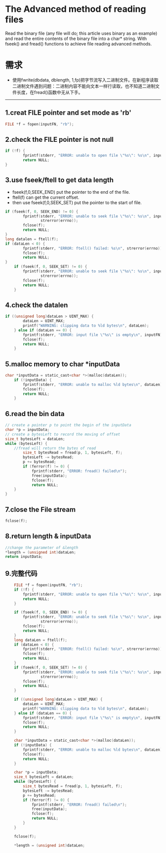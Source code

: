 # The Advanced method of reading files


Read the binary file (any file will do; this article uses binary as an example) and read the entire contents of the binary file into a char* string. With fseek() and fread() functions to achieve file reading advanced methods. 
<!--more-->

# 需求
* 使用fwrite(dbdata, dblength, 1,fp)把字节流写入二进制文件。在新程序读取二进制文件遇到问题：二进制内容不能向文本一样行读取，也不知道二进制文件长度，在fread()函数中无从下手。
---
## 1.creat FILE pointer and set mode as 'rb'
```c
FILE *f = fopen(inputFN, "rb");
```
## 2.check the FILE pointer is not null
```c
if (!f) {
        fprintf(stderr, "ERROR: unable to open file \"%s\": %s\n", inputFN,strerror(errno));
        return NULL;
}
```
## 3.use fseek/ftell to get data length
* fseek(f,0,SEEK_END) put the pointer to the end of the file.
* ftell(f) can get the current offset.
* then use fseek(f,0,SEEK_SET) put the pointer to the start of file.
```c
if (fseek(f, 0, SEEK_END) != 0) {
        fprintf(stderr, "ERROR: unable to seek file \"%s\": %s\n", inputFN,
                strerror(errno));
        fclose(f);
        return NULL;
}
long datalen = ftell(f);
if (dataLen < 0) {
        fprintf(stderr, "ERROR: ftell() failed: %s\n", strerror(errno));
        fclose(f);
        return NULL;
}
    if (fseek(f, 0, SEEK_SET) != 0) {
        fprintf(stderr, "ERROR: unable to seek file \"%s\": %s\n", inputFN,
                strerror(errno));
        fclose(f);
        return NULL;
    }
```
## 4.check the datalen
```c
if ((unsigned long)dataLen > UINT_MAX) {
        dataLen = UINT_MAX;
        printf("WARNING: clipping data to %ld bytes\n", dataLen);
    } else if (dataLen == 0) {
        fprintf(stderr, "ERROR: input file \"%s\" is empty\n", inputFN);
        fclose(f);
        return NULL;
    }
```
## 5.malloc memory to char *inputData
```c
char *inputData = static_cast<char *>(malloc(dataLen));
    if (!inputData) {
        fprintf(stderr, "ERROR: unable to malloc %ld bytes\n", dataLen);
        fclose(f);
        return NULL;
    }
```
## 6.read the bin data
```c
// create a pointer p to point the begin of the inputData
char *p = inputData;
// create a bytesLeft to record the moving of offset
size_t bytesLeft = dataLen;
while (bytesLeft) {
	//fread will return the bytes of read
        size_t bytesRead = fread(p, 1, bytesLeft, f);
        bytesLeft -= bytesRead;
        p += bytesRead;
        if (ferror(f) != 0) {
            fprintf(stderr, "ERROR: fread() failed\n");
            free(inputData);
            fclose(f);
            return NULL;
	}
}
```
## 7.close the File stream
```c
fclose(f);
```
## 8.return length & inputData
```c
//change the parameter of &length
*length = (unsigned int)dataLen;
return inputData;
```
## 9.完整代码
```c
    FILE *f = fopen(inputFN, "rb");
    if (!f) {
        fprintf(stderr, "ERROR: unable to open file \"%s\": %s\n", inputFN,strerror(errno));
        return NULL;
    }

    if (fseek(f, 0, SEEK_END) != 0) {
        fprintf(stderr, "ERROR: unable to seek file \"%s\": %s\n", inputFN,
                strerror(errno));
        fclose(f);
        return NULL;
    }
    long dataLen = ftell(f);
    if (dataLen < 0) {
        fprintf(stderr, "ERROR: ftell() failed: %s\n", strerror(errno));
        fclose(f);
        return NULL;
    }
    if (fseek(f, 0, SEEK_SET) != 0) {
        fprintf(stderr, "ERROR: unable to seek file \"%s\": %s\n", inputFN,
                strerror(errno));
        fclose(f);
        return NULL;
    }

    if ((unsigned long)dataLen > UINT_MAX) {
        dataLen = UINT_MAX;
        printf("WARNING: clipping data to %ld bytes\n", dataLen);
    } else if (dataLen == 0) {
        fprintf(stderr, "ERROR: input file \"%s\" is empty\n", inputFN);
        fclose(f);
        return NULL;
    }

    char *inputData = static_cast<char *>(malloc(dataLen));
    if (!inputData) {
        fprintf(stderr, "ERROR: unable to malloc %ld bytes\n", dataLen);
        fclose(f);
        return NULL;
    }

    char *p = inputData;
    size_t bytesLeft = dataLen;
    while (bytesLeft) {
        size_t bytesRead = fread(p, 1, bytesLeft, f);
        bytesLeft -= bytesRead;
        p += bytesRead;
        if (ferror(f) != 0) {
            fprintf(stderr, "ERROR: fread() failed\n");
            free(inputData);
            fclose(f);
            return NULL;
        }
    }

    fclose(f);

    *length = (unsigned int)dataLen;
```


